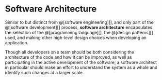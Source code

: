 # Software Architecture

Similar to but distinct from @[software engineering][], and only part of
the @[software development][] process, __software architecture__ encapsulates
the selection of the @[programming language][], the @[design patterns][] used,
and making other high-level design choices when developing an application.

Though all developers on a team should be both considering the architecture of
the code and how it can be improved, as well as participating in the active
development of the software, a software architect in particular should make
an effort to understand the system as a whole and identify such changes at a
larger scale.
